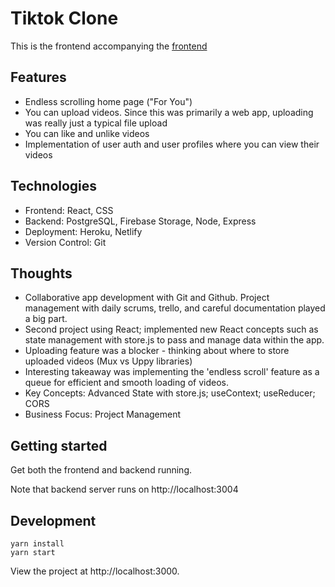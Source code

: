# Tiktok Clone

This is the frontend accompanying the [frontend](https://github.com/iannyip/tiktok-clone-frontend)

## Features

- Endless scrolling home page ("For You")
- You can upload videos. Since this was primarily a web app, uploading was really just a typical file upload
- You can like and unlike videos
- Implementation of user auth and user profiles where you can view their videos

## Technologies

- Frontend: React, CSS
- Backend: PostgreSQL, Firebase Storage, Node, Express
- Deployment: Heroku, Netlify
- Version Control: Git

## Thoughts

- Collaborative app development with Git and Github. Project management with daily scrums, trello, and careful documentation played a big part.
- Second project using React; implemented new React concepts such as state management with store.js to pass and manage data within the app.
- Uploading feature was a blocker - thinking about where to store uploaded videos (Mux vs Uppy libraries)
- Interesting takeaway was implementing the 'endless scroll' feature as a queue for efficient and smooth loading of videos.
- Key Concepts: Advanced State with store.js; useContext; useReducer; CORS
- Business Focus: Project Management

## Getting started

Get both the frontend and backend running.

Note that backend server runs on http://localhost:3004

## Development

```
yarn install
yarn start
```

View the project at http://localhost:3000.
